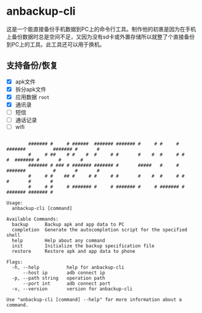 # anbackup-cli

这是一个能直接备份手机数据到PC上的命令行工具。制作他的初衷是因为在手机上备份数据时总是空间不足，又因为没有sd卡或外置存储所以就整了个直接备份到PC上的工具。此工具还可以用于换机。

## 支持备份/恢复
  - [x] apk文件
  - [x] 拆分apk文件
  - [x] 应用数据 `root`
  - [x] 通讯录
  - [ ] 短信
  - [ ] 通话记录
  - [ ] wifi
```

        ####### #     # ######  ####### ####### #     # #     # #######          ####### #       #
        #     # ##    # #    #  #     # #       #    #  #     # #     #  ####### #       #       #
        ####### # ### # ####### ####### #       #####   #     # #######          #       #       #
        #     # #    ## #     # #     # #       #    #  #     # #                #       #       #
        #     # #     # ####### #     # ####### #     # ####### #                ####### ####### #

Usage:
  anbackup-cli [command]

Available Commands:
  backup      Backup apk and app data to PC
  completion  Generate the autocompletion script for the specified shell
  help        Help about any command
  init        Initialize the backup specification file
  restore     Restore apk and app data to phone

Flags:
  -h, --help          help for anbackup-cli
      --host ip       adb connect ip
  -p, --path string   operation path
      --port int      adb connect port
  -v, --version       version for anbackup-cli

Use "anbackup-cli [command] --help" for more information about a command.
```
